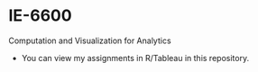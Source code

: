 # IE-6600
Computation and Visualization for Analytics
- You can view my assignments in R/Tableau in this repository.
